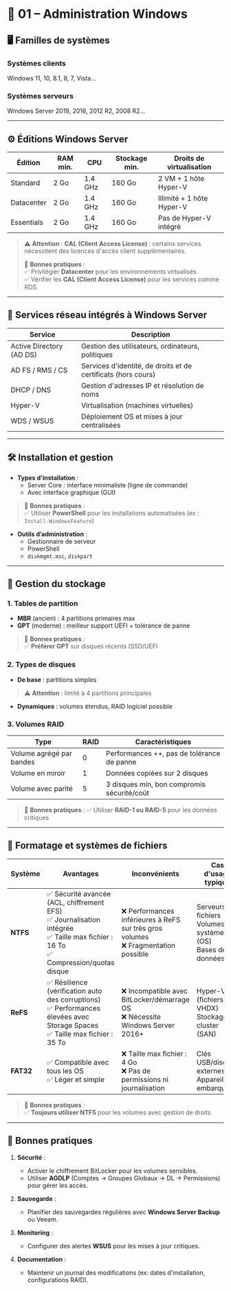 # 📘 01 – Administration Windows

## 🖥️ Familles de systèmes
### Systèmes clients
Windows 11, 10, 8.1, 8, 7, Vista...

### Systèmes serveurs
Windows Server 2019, 2016, 2012 R2, 2008 R2…

---

## ⚙️ Éditions Windows Server

| Édition     | RAM min. | CPU       | Stockage min. | Droits de virtualisation      |
|-------------|----------|-----------|---------------|-------------------------------|
| Standard    | 2 Go     | 1.4 GHz   | 160 Go        | 2 VM + 1 hôte Hyper-V         |
| Datacenter  | 2 Go     | 1.4 GHz   | 160 Go        | Illimité + 1 hôte Hyper-V     |
| Essentials  | 2 Go     | 1.4 GHz   | 160 Go        | Pas de Hyper-V intégré        |

> ⚠️ **Attention** :
>  **CAL (Client Access License)** : certains services nécessitent des licences d'accès client supplémentaires.
> 
> 🔧 **Bonnes pratiques** :  
> ✅ Privilégier **Datacenter** pour les environnements virtualisés.  
> ✅ Vérifier les **CAL (Client Access License)** pour les services comme RDS.

---

## 📌 Services réseau intégrés à Windows Server

| Service                  | Description                                                   |
| ------------------------ | ------------------------------------------------------------- |
| Active Directory (AD DS) | Gestion des utilisateurs, ordinateurs, politiques             |
| AD FS / RMS / CS         | Services d'identité, de droits et de certificats (hors cours) |
| DHCP / DNS               | Gestion d'adresses IP et résolution de noms                   |
| Hyper-V                  | Virtualisation (machines virtuelles)                          |
| WDS / WSUS               | Déploiement OS et mises à jour centralisées                   |

---

## 🛠️ Installation et gestion

- **Types d’installation** :
  - Server Core : interface minimaliste (ligne de commande)
  - Avec interface graphique (GUI)
>🔧 **Bonnes pratiques** :  
>✅ Utiliser **PowerShell** pour les installations automatisées (ex : `Install-WindowsFeature`)

- **Outils d’administration** :
  - Gestionnaire de serveur
  - PowerShell
  - `diskmgmt.msc`, `diskpart`

---

## 💾 Gestion du stockage

### 1. Tables de partition
- **MBR** (ancien) : 4 partitions primaires max
- **GPT** (moderne) : meilleur support UEFI + tolérance de panne
>🔧 **Bonnes pratiques** :  
>✅ **Préférer GPT** sur disques récents (SSD/UEFI

### 2. Types de disques
- **De base** : partitions simples
>⚠️ **Attention** : limité à 4 partitions principales
- **Dynamiques** : volumes étendus, RAID logiciel possible

### 3. Volumes RAID

| Type                  | RAID | Caractéristiques                                  |
|-----------------------|------|---------------------------------------------------|
| Volume agrégé par bandes | 0    | Performances ++, pas de tolérance de panne       |
| Volume en miroir         | 1    | Données copiées sur 2 disques                    |
| Volume avec parité       | 5    | 3 disques min, bon compromis sécurité/coût       |
>🔧 **Bonnes pratiques** :
> ✅ Utiliser **RAID-1 ou RAID-5** pour les données critiques  

---

## 🧩 Formatage et systèmes de fichiers

| Système  | Avantages | Inconvénients | Cas d'usage typique |
|----------|-----------|---------------|---------------------|
| **NTFS** | ✅ Sécurité avancée (ACL, chiffrement EFS)<br>✅ Journalisation intégrée<br>✅ Taille max fichier : 16 To<br>✅ Compression/quotas disque | ❌ Performances inférieures à ReFS sur très gros volumes<br>❌ Fragmentation possible | Serveurs de fichiers<br>Volumes système (OS)<br>Bases de données |
| **ReFS** | ✅ Résilience (vérification auto des corruptions)<br>✅ Performances élevées avec Storage Spaces<br>✅ Taille max fichier : 35 To | ❌ Incompatible avec BitLocker/démarrage OS<br>❌ Nécessite Windows Server 2016+ | Hyper-V (fichiers VHDX)<br>Stockage en cluster (SAN) |
| **FAT32** | ✅ Compatible avec tous les OS<br>✅ Léger et simple | ❌ Taille max fichier : 4 Go<br>❌ Pas de permissions ni journalisation | Clés USB/disques externes<br>Appareils embarqués |
>🔧 **Bonnes pratiques** :  
✅ **Toujours utiliser NTFS** pour les volumes avec gestion de droits  

---

## 🔧 Bonnes pratiques

1. **Sécurité** :  
   - Activer le chiffrement BitLocker pour les volumes sensibles.  
   - Utiliser **AGDLP** (Comptes → Groupes Globaux → DL → Permissions) pour gérer les accès.  

2. **Sauvegarde** :  
   - Planifier des sauvegardes régulières avec **Windows Server Backup** ou Veeam.  

3. **Monitoring** :  
   - Configurer des alertes **WSUS** pour les mises à jour critiques.  

4. **Documentation** :  
   - Maintenir un journal des modifications (ex: dates d'installation, configurations RAID).